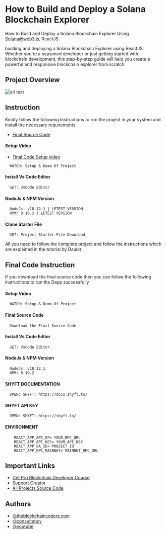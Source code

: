 # How to Build and Deploy a Solana Blockchain Explorer

How to Build and Deploy a Solana Blockchain Explorer Using Solana@web3.js, ReactJS

building and deploying a Solana Blockchain Explorer using ReactJS. Whether you're a seasoned developer or just getting started with blockchain development, this step-by-step guide will help you create a powerful and responsive blockchain explorer from scratch.

## Project Overview

![alt text](https://www.daulathussain.com/wp-content/uploads/2024/06/build-and-deploy-solana-explorer.jpg)

## Instruction

Kindly follow the following Instructions to run the project in your system and install the necessary requirements

- [Final Source Code](https://www.theblockchaincoders.com/sourceCode/crowd-funding-marketplace-project-source-code)

#### Setup Video

- [Final Code Setup video](https://youtu.be/DKWqBqZDh74?si=7CUfjABG3zxRC4dt)

```https://code.visualstudio.com/download
  WATCH: Setup & Demo Of Project
```

#### Install Vs Code Editor

```https://code.visualstudio.com/download
  GET: VsCode Editor
```

#### NodeJs & NPM Version

```https://nodejs.org/en/download
  NodeJs: v18.12.1 | LETEST VERSION
  NPM: 8.19.2 | LETEST VERSION
```

#### Clone Starter File

```https://github.com/daulathussain/Airdrop-Crypto-Starter-File
  GET: Project Starter File Download
```

All you need to follow the complete project and follow the instructions which are explained in the tutorial by Daulat

## Final Code Instruction

If you download the final source code then you can follow the following instructions to run the Dapp successfully

#### Setup Video

```https://code.visualstudio.com/download
  WATCH: Setup & Demo Of Project
```

#### Final Source Code

```https://www.theblockchaincoders.com/SourceCode
  Download the Final Source Code
```

#### Install Vs Code Editor

```https://code.visualstudio.com/download
  GET: VsCode Editor
```

#### NodeJs & NPM Version

```https://nodejs.org/en/download
  NodeJs: v18.12.1
  NPM: 8.19.2
```

#### SHYFT DOCUMENTATION

```https://docs.shyft.to/
  OPEN: SHYFT: https://docs.shyft.to/
```

#### SHYFT API KEY

```https://docs.shyft.to/
  OPEN: SHYFT: https://shyft.to/
```

#### ENVIRONMENT

```
    REACT_APP_API_EP= YOUR_RPC_URL
    REACT_APP_API_KEY= YOUR_API_KEY
    REACT_APP_GA_ID= PROJECT_ID
    REACT_APP_RPC_MAINNET= MAINNET_RPC_URL
```

## Important Links

- [Get Pro Blockchain Developer Course](https://www.theblockchaincoders.com/pro-nft-marketplace)
- [Support Creator](https://bit.ly/Support-Creator)
- [All Projects Source Code](https://www.theblockchaincoders.com/SourceCode)

## Authors

- [@theblockchaincoders.com](https://www.theblockchaincoders.com/)
- [@consultancy](https://www.theblockchaincoders.com/consultancy)
- [@youtube](https://www.youtube.com/@daulathussain)
